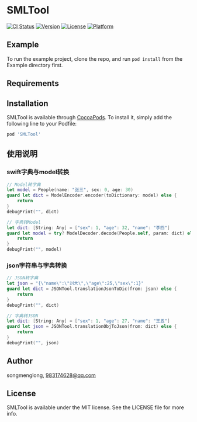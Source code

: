 # SMLTool

[![CI Status](https://img.shields.io/travis/songmenglong/SMLTool.svg?style=flat)](https://travis-ci.org/songmenglong/SMLTool)
[![Version](https://img.shields.io/cocoapods/v/SMLTool.svg?style=flat)](https://cocoapods.org/pods/SMLTool)
[![License](https://img.shields.io/cocoapods/l/SMLTool.svg?style=flat)](https://cocoapods.org/pods/SMLTool)
[![Platform](https://img.shields.io/cocoapods/p/SMLTool.svg?style=flat)](https://cocoapods.org/pods/SMLTool)

## Example

To run the example project, clone the repo, and run `pod install` from the Example directory first.

## Requirements

## Installation

SMLTool is available through [CocoaPods](https://cocoapods.org). To install
it, simply add the following line to your Podfile:

```ruby
pod 'SMLTool'
```

## 使用说明
### swift字典与model转换
```swift
// Model转字典
let model = People(name: "张三", sex: 0, age: 30)
guard let dict = ModelEncoder.encoder(toDictionary: model) else {
    return
}
debugPrint("", dict)

// 字典转Model
let dict: [String: Any] = ["sex": 1, "age": 32, "name": "李四"]
guard let model = try? ModelDecoder.decode(People.self, param: dict) else {
    return
}
debugPrint("", model)
```

### json字符串与字典转换
```swift
// JSON转字典
let json = "{\"name\":\"刘大\",\"age\":25,\"sex\":1}"
guard let dict = JSONTool.translationJsonToDic(from: json) else {
    return
}
debugPrint("", dict)

// 字典转JSON
let dict: [String: Any] = ["sex": 1, "age": 27, "name": "王五"]
guard let json = JSONTool.translationObjToJson(from: dict) else {
    return
}
debugPrint("", json)
```


## Author

songmenglong, 983174628@qq.com

## License

SMLTool is available under the MIT license. See the LICENSE file for more info.
